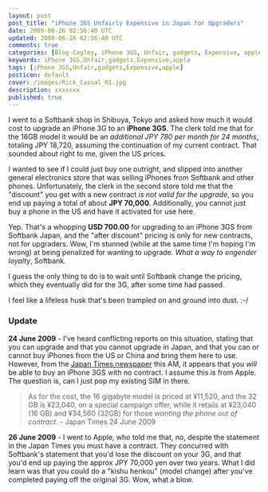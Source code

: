 ```yaml
---           
layout: post
post_title: "iPhone 3GS Unfairly Expensive in Japan for Upgraders"
date: 2009-06-26 02:56:40 UTC
updated: 2009-06-26 02:56:40 UTC
comments: true
categories: [Blog-Cogley, iPhone 3GS, Unfair, gadgets, Expensive, apple]
keywords: iPhone 3GS,Unfair,gadgets,Expensive,apple
tags: [iPhone 3GS,Unfair,gadgets,Expensive,apple]
posticon: default
cover: /images/Rick_Casual_01.jpg
description: xxxxxxx
published: true
---
```

 

I went to a Softbank shop in Shibuya, Tokyo and asked how much it would cost to upgrade an iPhone 3G to an **iPhone 3GS**. The clerk told me that for the 16GB model it would be an _additional JPY 780 per month for 24 months_, totaling JPY 18,720, assuming the continuation of my current contract. That sounded about right to me, given the US prices. 


I wanted to see if I could just buy one outright, and slipped into another general electronics store that was selling iPhones from Softbank and other phones. Unfortunately, the clerk in the second store told me that the "discount" you get with a new contract _is not valid for the upgrade_, so you end up paying a total of about **JPY 70,000**. Additionally, you cannot just buy a phone in the US and have it activated for use here. 


Yep. That's a whopping **USD 700.00** for upgrading to an iPhone 3GS from Softbank Japan, and the "after discount" pricing is only for new contracts, not for upgraders. Wow, I'm stunned (while at the same time I'm hoping I'm wrong) at being penalized for wanting to upgrade. _What a way to engender loyalty_, Softbank.


I guess the only thing to do is to wait until Softbank change the pricing, which they eventually did for the 3G, after some time had passed. 


I feel like a lifeless husk that's been trampled on and ground into dust. :-/ 


### Update



**24 June 2009** - I've heard conflicting reports on this situation, stating that you can upgrade and that you cannot upgrade in Japan, and that you can or cannot buy iPhones from the US or China and bring them here to use. However, from the [Japan Times newspaper](http://search.japantimes.co.jp/cgi-bin/nc20090624a1.html) this AM, it appears that you _will_ be able to buy an iPhone 3GS with no contract. I assume this is from Apple. The question is, can I just pop my existing SIM in there. 


> As for the cost, the 16 gigabyte model is priced at ¥11,520, and the 32 GB is ¥23,040, on a special campaign offer, while it retails at ¥23,040 (16 GB) and ¥34,560 (32GB) for those _wanting the phone out of contract_.  - Japan Times 24 June 2009


**26 June 2009** - I went to Apple, who told me that, no, despite the statement in the Japan Times you must have a contract. They concurred with Softbank's statement that you'd lose the discount on your 3G, and that you'd end up paying the approx JPY 70,000 yen over two years. What I did learn was that you could do a "kishu henkou" (model change) after you've completed paying off the original 3G. Wow, what a blow. 

